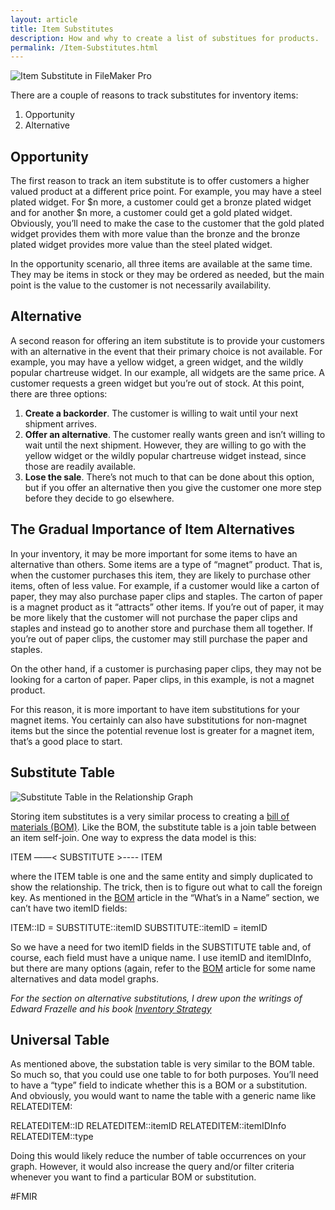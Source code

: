 ```yaml
---
layout: article
title: Item Substitutes
description: How and why to create a list of substitues for products.
permalink: /Item-Substitutes.html
---
```

![Item Substitute in FileMaker Pro](http://newleafdata.com/images/fmp_ItemSubstitutes.png "Substitution Options for an Order Line Item")

There are a couple of reasons to track substitutes for inventory items:

1. Opportunity
2. Alternative

## Opportunity
The first reason to track an item substitute is to offer customers a higher valued product at a different price point.  For example, you may have a steel plated widget.  For $n more, a customer could get a bronze plated widget and for another $n more, a customer could get a gold plated widget.  Obviously, you’ll need to make the case to the customer that the gold plated widget provides them with more value than the bronze and the bronze plated widget provides more value than the steel plated widget.

In the opportunity scenario, all three items are available at the same time.  They may be items in stock or they may be ordered as needed, but the main point is the value to the customer is not necessarily availability.

## Alternative
A second reason for offering an item substitute is to provide your customers with an alternative in the event that their primary choice is not available.  For example, you may have a yellow widget, a green widget, and the wildly popular chartreuse widget.  In our example, all widgets are the same price.  A customer requests a green widget but you’re out of stock.  At this point, there are three options:
1. **Create a backorder**.  The customer is willing to wait until your next shipment arrives.
2. **Offer an alternative**.  The customer really wants green and isn’t willing to wait until the next shipment.  However, they are willing to go with the yellow widget or the wildly popular chartreuse widget instead, since those are readily available.
3. **Lose the sale**.  There’s not much to that can be done about this option, but if you offer an alternative then you give the customer one more step before they decide to go elsewhere.

## The Gradual Importance of Item Alternatives
In your inventory, it may be more important for some items to have an alternative than others.  Some items are a type of “magnet” product.  That is, when the customer purchases this item, they are likely to purchase other items, often of less value.  For example, if a customer would like a carton of paper, they may also purchase paper clips and staples.  The carton of paper is a magnet product as it “attracts” other items.  If you’re out of paper, it may be more likely that the customer will not purchase the paper clips and staples and instead go to another store and purchase them all together.  If you’re out of paper clips, the customer may still purchase the paper and staples.

On the other hand, if a customer is purchasing paper clips, they may not be looking for a carton of paper.  Paper clips, in this example, is not a magnet product.  

For this reason, it is more important to have item substitutions for your magnet items.  You certainly can also have substitutions for non-magnet items but the since the potential revenue lost is greater for a magnet item, that’s a good place to start.

## Substitute Table
![Substitute Table in the Relationship Graph](http://newleafdata.com/images/fmp_ItemSubstituteRG.png "Substitute Table in the Relationship Graph")

Storing item substitutes is a very similar process to creating a [bill of materials (BOM)](http://filemakerinventoryresources.com/Bill-Of-Materials.html).  Like the BOM, the substitute table is a join table between an item self-join.  One way to express the data model is this:

ITEM ——< SUBSTITUTE >---- ITEM

where the ITEM table is one and the same entity and simply duplicated to show the relationship.  The trick, then is to figure out what to call the foreign key.  As mentioned in the [BOM](http://filemakerinventoryresources.com/Bill-Of-Materials.html) article in the “What’s in a Name” section, we can’t have two itemID fields:

ITEM::ID = SUBSTITUTE::itemID
SUBSTITUTE::itemID = itemID

So we have a need for two itemID fields in the SUBSTITUTE table and, of course, each field must have a unique name.  I use itemID and itemIDInfo, but there are many options (again, refer to the [BOM](http://filemakerinventoryresources.com/Bill-Of-Materials.html) article for some name alternatives and data model graphs.

*For the section on alternative substitutions, I drew upon the writings of Edward Frazelle and his book [Inventory Strategy](https://www.amazon.com/Inventory-Strategy-Maximizing-Operations-Performance/dp/0071847170/ref=sr_1_1?s=books&ie=UTF8&qid=1497279817&sr=1-1&keywords=inventory+strategy)*

## Universal Table
As mentioned above, the substation table is very similar to the BOM table.  So much so, that you could use one table to for both purposes.  You’ll need to have a “type” field to indicate whether this is a BOM or a substitution.  And obviously, you would want to name the table with a generic name like RELATEDITEM:

RELATEDITEM::ID
RELATEDITEM::itemID
RELATEDITEM::itemIDInfo
RELATEDITEM::type

Doing this would likely reduce the number of table occurrences on your graph.  However, it would also increase the query and/or filter criteria whenever you want to find a particular BOM or substitution.

#FMIR
